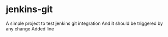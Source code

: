 # jenkins-git

A simple project to test jenkins git integration
And it should be triggered by any change
Added line
